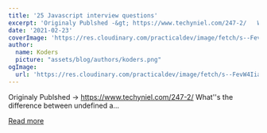 ```yaml
---
title: '25 Javascript interview questions'
excerpt: 'Originaly Publshed -&gt; https://www.techyniel.com/247-2/   What''s the difference between undefined a...'
date: '2021-02-23'
coverImage: 'https://res.cloudinary.com/practicaldev/image/fetch/s--FevW4Iia--/c_imagga_scale,f_auto,fl_progressive,h_420,q_auto,w_1000/https://dev-to-uploads.s3.amazonaws.com/uploads/articles/dtz2zo83ws8dnn4kj79p.jpeg'
author:
  name: Koders
  picture: "assets/blog/authors/koders.png"
ogImage:
  url: 'https://res.cloudinary.com/practicaldev/image/fetch/s--FevW4Iia--/c_imagga_scale,f_auto,fl_progressive,h_420,q_auto,w_1000/https://dev-to-uploads.s3.amazonaws.com/uploads/articles/dtz2zo83ws8dnn4kj79p.jpeg'
---
```


Originaly Publshed -&gt; https://www.techyniel.com/247-2/   What''s the difference between undefined a...

[Read more](https://dev.to/techyniel/25-javascript-interview-questions-23ph)
